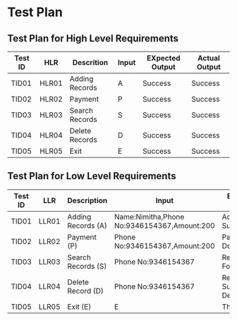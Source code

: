 # Test Plan
## Test Plan for High Level Requirements

<html>
<body>
<!--StartFragment-->

Test ID | HLR | Descrition | Input | EXpected Output | Actual Output
-- | -- | -- | -- | -- | --
TID01 | HLR01 | Adding Records | A | Success | Success
TID02 | HLR02 | Payment | P | Success | Success
TID03 | HLR03 | Search Records | S | Success | Success
TID04 | HLR04 | Delete Records | D | Success | Success
TID05 | HLR05 | Exit | E | Success | Success

<!--EndFragment-->
</body>
</html>

## Test Plan for Low Level Requirements

<html>
<body>
<!--StartFragment-->

Test ID | LLR | Description | Input | Expected Output | Actual Output
-- | -- | -- | -- | -- | --
TID01 | LLR01 | Adding Records (A) | Name:Nimitha,Phone No:9346154367,Amount:200 | Added Successfully | Added Successfully
TID02 | LLR02 | Payment (P) | Phone No:9346154367,Amount:200 | Payment Done | Payment Done
TID03 | LLR03 | Search Records (S) | Phone No:9346154367 | Record Found | Record Found
TID04 | LLR04 | Delete Record (D) | Phone No:9346154367 | Record Successfully Deleted | Record Successfully Deleted
TID05 | LLR05 | Exit (E) | E | Thank You | Thank You

<!--EndFragment-->
</body>
</html>
